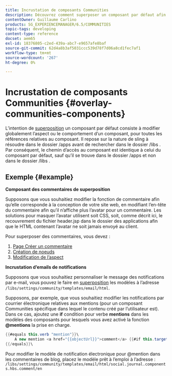 ```yaml
---
title: Incrustation de composants Communities
description: Découvrez comment superposer un composant par défaut afin de pouvoir modifier globalement l’aspect ou le comportement d’un composant pour toutes les références relatives au composant.
contentOwner: Guillaume Carlino
products: SG_EXPERIENCEMANAGER/6.5/COMMUNITIES
topic-tags: developing
content-type: reference
docset: aem65
exl-id: 18376805-c2ed-439a-abc7-e9657afe8baf
source-git-commit: 62d4a8b3af5031ccc539d78f7d06a8cd1fec7af1
workflow-type: tm+mt
source-wordcount: '267'
ht-degree: 0%

---
```


# Incrustation de composants Communities {#overlay-communities-components}

L’intention de [superposition](/help/communities/client-customize.md#overlays) un composant par défaut consiste à modifier globalement l’aspect ou le comportement d’un composant, pour toutes les références relatives au composant. Il repose sur la nature de sling à résoudre dans le dossier /apps avant de rechercher dans le dossier /libs . Par conséquent, le chemin d’accès au composant est identique à celui du composant par défaut, sauf qu’il se trouve dans le dossier /apps et non dans le dossier /libs .

## Exemple {#example}

**Composant des commentaires de superposition**

Supposons que vous souhaitiez modifier la fonction de commentaire afin qu’elle corresponde à la conception de votre site web, en modifiant l’en-tête du commentaire afin qu’il n’affiche plus l’avatar pour un commentaire. Les solutions pour masquer l’avatar utilisent soit CSS, soit, comme décrit ici, le recouvrement du fichier header.jsp dans le dossier des applications afin que le HTML contenant l’avatar ne soit jamais envoyé au client.

Pour superposer des commentaires, vous devez :

1. [Page Créer un commentaire](/help/communities/overlay-create-comments-page.md)
1. [Création de noeuds](/help/communities/overlay-create-nodes.md)
1. [Modification de l’aspect](/help/communities/overlay-alter-appearance.md)

**Incrustation d’emails de notifications**

Supposons que vous souhaitiez personnaliser le message des notifications par e-mail, vous pouvez le faire en [superposition](/help/communities/client-customize.md#overlays) les modèles à l’adresse `/libs/settings/community/templates/email/html`.

Supposons, par exemple, que vous souhaitiez modifier les notifications par courrier électronique relatives aux mentions (pour un composant Communities spécifique dans lequel le contenu créé par l’utilisateur est). Dans ce cas, ajoutez une **if** condition pour verbe **mentions** dans les modèles des composants pour lesquels vous avez activé la fonction **@mentions** la prise en charge.

```java
{{#equals this.verb "mention"}}\
    A new mention <a href="{{objectUrl}}">comment</a> {{#if this.target.properties.[jcr:title]}}to the article "{{{target.displayName}}}" {{/if}}was added by {{{user.name}}} on {{dateUtil this.published format="EEE, d MMM yyyy HH:mm:ss z"}}.\n \
{{/equals}}\
```

Pour modifier le modèle de notification électronique pour @mention dans les commentaires de blog, placez le modèle prêt à l’emploi à l’adresse : `/libs/settings/community/templates/email/html/social.journal.components.hbs.comment/en`
